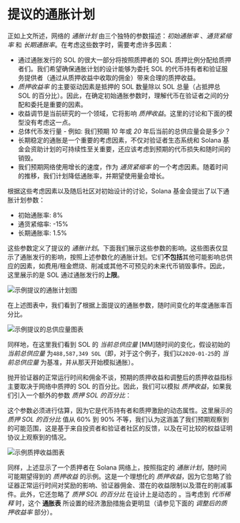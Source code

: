 # 提议的通胀计划

正如上文所述，网络的 *通胀计划* 由三个独特的参数描述：*初始通胀率* 、*通货紧缩率* 和 *长期通胀率*。在考虑这些数字时，需要考虑许多因素：

- 通过通胀发行的 SOL 的很大一部分将按照质押者的 SOL 质押比例分配给质押者们。我们希望确保通胀计划的设计能够为委托 SOL 的代币持有者和验证服务提供者（通过从质押收益中收取的佣金）带来合理的质押收益。
- *质押收益率* 的主要驱动因素是抵押的 SOL 数量除以 SOL 总量（占抵押总 SOL 的百分比）。因此，在确定初始通胀参数时，理解代币在验证者之间的分配和委托是重要的因素。
- 收益调节是当前研究的一个领域，它将影响 *质押收益*。这里的讨论和下面的模型没有考虑这一点。
- 总体代币发行量 - 例如: 我们预期 *10* 年或 *20* 年后当前的总供应量会是多少？
- 长期稳定的通胀是一个重要的考虑因素，不仅对验证者生态系统和 Solana 基金会资助计划的可持续性至关重要，还应该考虑到预期的代币损失和随时间的销毁。
- 我们预期网络使用增长的速度，作为 *通货紧缩率* 的一个考虑因素。随着时间的推移，我们计划降低通胀率，并期望使用量会增长。

根据这些考虑因素以及随后社区对初始设计的讨论，Solana 基金会提出了以下通胀计划参数：

- 初始通胀率: 8%
- 通货紧缩率: -15%
- 长期通胀率: 1.5%

这些参数定义了提议的 *通胀计划*。下面我们展示这些参数的影响。这些图表仅显示了通胀发行的影响，按照上述参数化的通胀计划。它们**不包括**其他可能影响总供应的因素，如费用/租金燃烧、削减或其他不可预见的未来代币销毁事件。因此，这里展示的是 SOL 通过通胀发行的**上限**。

![示例提议的通胀计划图](https://solana-developer-content.vercel.app/assets/docs/economics/proposed*inflation*schedule.png)

在上述图表中，我们看到了根据上面提议的通胀参数，随时间变化的年度通胀率百分比。

![示例提议的总供应量图表](https://solana-developer-content.vercel.app/assets/docs/economics/proposed*total*supply.png)

同样地，在这里我们看到 SOL 的 *当前总供应量* [MM]随时间的变化，假设初始的 *当前总供应量* 为`488,587,349 SOL`（即，对于这个例子，我们以`2020-01-25`的 *当前总供应量* 为基准，并从那天开始模拟通胀）。

抛开验证器的正常运行时间和佣金不谈，预期的质押收益和调整后的质押收益指标主要取决于网络中质押的 SOL 的百分比。因此，我们可以模拟 *质押收益*，如果我们引入一个额外的参数 *质押 SOL 的百分比*：

这个参数必须进行估算，因为它是代币持有者和质押激励的动态属性。这里展示的 *质押 SOL 的百分比* 值从 60% 到 90% 不等，我们认为这涵盖了我们预期观察到的可能范围，这是基于来自投资者和验证者社区的反馈，以及在可比较的权益证明协议上观察到的情况。

![示例质押收益图表](https://solana-developer-content.vercel.app/assets/docs/economics/example*staked*yields.png)

同样，上述显示了一个质押者在 Solana 网络上，按照指定的 *通胀计划*，随时间可能期望得到的 *质押收益* 的示例。这是一个理想化的 *质押收益*，因为它忽略了验证器正常运行时间对奖励的影响、验证器佣金、潜在的收益限制以及潜在的削减事件。此外，它还忽略了 *质押 SOL 的百分比* 在设计上是动态的 。当考虑到 *代币稀释* 时，这个 **通胀表** 所设置的经济激励措施会更明显（请参见下面的 *调整后的质押收益率* 部分）。
